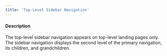 ```yaml
---
title: 'Top-Level Sidebar Navigation'
---
```

#### Description
The top-level sidebar navigation appears on top-level landing pages only. The sidebar navigation displays the second level of the primary navigation, its children, and grandchildren.


